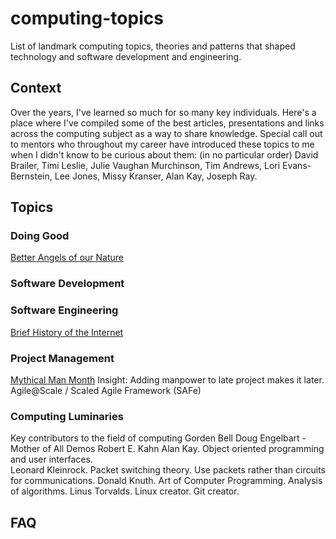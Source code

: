 # computing-topics
List of landmark computing topics, theories and patterns that shaped technology and software development and engineering.

## Context
Over the years, I've learned so much for so many key individuals.  Here's a place where I've compiled some of the best articles, presentations and links across the computing subject as a way to share knowledge.  Special call out to mentors who throughout my career have introduced these topics to me when I didn't know to be curious about them:  (in no particular order) David Brailer, Timi Leslie, Julie Vaughan Murchinson, Tim Andrews, Lori Evans-Bernstein, Lee Jones, Missy Kranser, Alan Kay, Joseph Ray.

## Topics
### Doing Good
[Better Angels of our Nature](https://www.nytimes.com/2011/10/06/books/review/the-better-angels-of-our-nature.html)
### Software Development
### Software Engineering
[Brief History of the Internet](ISOC)
### Project Management
[Mythical Man Month](MythicalManMonth.pdf) Insight: Adding manpower to late project makes it later.  
Agile@Scale / Scaled Agile Framework (SAFe)
### Computing Luminaries
Key contributors to the field of computing
Gorden Bell
Doug Engelbart - Mother of All Demos
Robert E. Kahn
Alan Kay.  Object oriented programming and user interfaces.  
Leonard Kleinrock.  Packet switching theory.  Use packets rather than circuits for communications.
Donald Knuth.  Art of Computer Programming.  Analysis of algorithms.
Linus Torvalds.  Linux creator.  Git creator.

## FAQ
